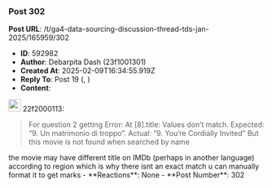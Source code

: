 ### Post 302
**Post URL**: /t/ga4-data-sourcing-discussion-thread-tds-jan-2025/165959/302
- **ID**: 592982
- **Author**: Debarpita Dash (23f1001301)
- **Created At**: 2025-02-09T16:34:55.919Z
- **Reply To**: Post 19 (, )
- **Content**:  
  <aside class="quote group-ds-students" data-username="22f2000113" data-post="19" data-topic="165959">
<div class="title">
<div class="quote-controls"></div>
<img alt="" width="24" height="24" src="https://dub1.discourse-cdn.com/flex013/user_avatar/discourse.onlinedegree.iitm.ac.in/22f2000113/48/67775_2.png" class="avatar"> 22f2000113:</div>
<blockquote>
For question 2 getting Error: At [8].title: Values don’t match. Expected: “9. Un matrimonio di troppo”. Actual: “9. You’re Cordially Invited” But this movie is not found when searched by name
</blockquote>
</aside>
the movie may have  different title on IMDb (perhaps in another language) according to region which is why there isnt an exact match u can manually format it to get marks
- **Reactions**: None
- **Post Number**: 302

